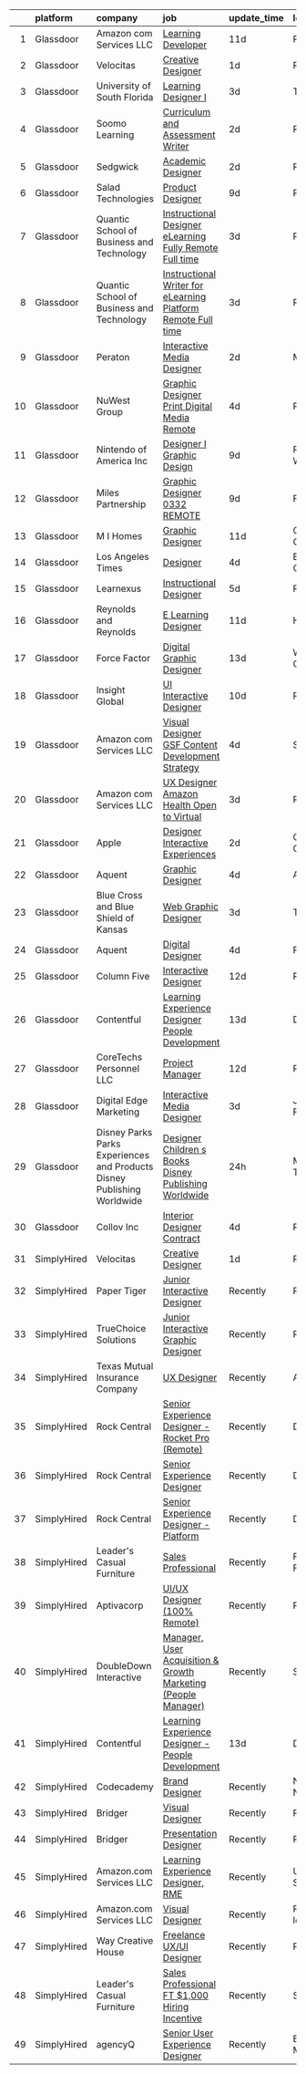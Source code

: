 

|    | platform    | company                                                                  | job                                                                                                                                                                                                                                                                                                                                                                                                                                                                                                                                                                                                                                                                                                                                                                                                                                                                                                                                                                                                                       | update_time   | location           |
|---:|:------------|:-------------------------------------------------------------------------|:--------------------------------------------------------------------------------------------------------------------------------------------------------------------------------------------------------------------------------------------------------------------------------------------------------------------------------------------------------------------------------------------------------------------------------------------------------------------------------------------------------------------------------------------------------------------------------------------------------------------------------------------------------------------------------------------------------------------------------------------------------------------------------------------------------------------------------------------------------------------------------------------------------------------------------------------------------------------------------------------------------------------------|:--------------|:-------------------|
|  1 | Glassdoor   | Amazon com Services LLC                                                  | [Learning Developer](https://www.glassdoor.com/partner/jobListing.htm?pos=130&ao=1136043&s=58&guid=00000181ec079cc3b35b25aacc85184a&src=GD_JOB_AD&t=SR&vt=w&cs=1_83392490&cb=1657522331151&jobListingId=1007971264992&jrtk=3-0-1g7m0f776is19801-1g7m0f77kkf0q800-e53b1fac4d83b8a0-)                                                                                                                                                                                                                                                                                                                                                                                                                                                                                                                                                                                                                                                                                                                                       | 11d           | Remote             |
|  2 | Glassdoor   | Velocitas                                                                | [Creative Designer](https://www.glassdoor.com/partner/jobListing.htm?pos=113&ao=1136043&s=58&guid=00000181ec079cc3b35b25aacc85184a&src=GD_JOB_AD&t=SR&vt=w&ea=1&cs=1_448b6aaa&cb=1657522331150&jobListingId=1007994273602&jrtk=3-0-1g7m0f776is19801-1g7m0f77kkf0q800-40da8c048c689c67-)                                                                                                                                                                                                                                                                                                                                                                                                                                                                                                                                                                                                                                                                                                                                   | 1d            | Remote             |
|  3 | Glassdoor   | University of South Florida                                              | [Learning Designer I](https://www.glassdoor.com/partner/jobListing.htm?pos=117&ao=1136043&s=58&guid=00000181ec079cc3b35b25aacc85184a&src=GD_JOB_AD&t=SR&vt=w&cs=1_97464e0d&cb=1657522331151&jobListingId=1007990834368&jrtk=3-0-1g7m0f776is19801-1g7m0f77kkf0q800-edf6120f6174113d-)                                                                                                                                                                                                                                                                                                                                                                                                                                                                                                                                                                                                                                                                                                                                      | 3d            | Tampa, FL          |
|  4 | Glassdoor   | Soomo Learning                                                           | [Curriculum and Assessment Writer](https://www.glassdoor.com/partner/jobListing.htm?pos=119&ao=1136043&s=58&guid=00000181ec079cc3b35b25aacc85184a&src=GD_JOB_AD&t=SR&vt=w&cs=1_39ac8d0c&cb=1657522331151&jobListingId=1007994032747&jrtk=3-0-1g7m0f776is19801-1g7m0f77kkf0q800-b5c03bb4a79a9429-)                                                                                                                                                                                                                                                                                                                                                                                                                                                                                                                                                                                                                                                                                                                         | 2d            | Remote             |
|  5 | Glassdoor   | Sedgwick                                                                 | [Academic Designer](https://www.glassdoor.com/partner/jobListing.htm?pos=121&ao=1136043&s=58&guid=00000181ec079cc3b35b25aacc85184a&src=GD_JOB_AD&t=SR&vt=w&cs=1_340d30de&cb=1657522331151&jobListingId=1007993936021&jrtk=3-0-1g7m0f776is19801-1g7m0f77kkf0q800-0281e609d9d51a85-)                                                                                                                                                                                                                                                                                                                                                                                                                                                                                                                                                                                                                                                                                                                                        | 2d            | Remote             |
|  6 | Glassdoor   | Salad Technologies                                                       | [Product Designer](https://www.glassdoor.com/partner/jobListing.htm?pos=128&ao=1136043&s=58&guid=00000181ec079cc3b35b25aacc85184a&src=GD_JOB_AD&t=SR&vt=w&ea=1&cs=1_92e55c42&cb=1657522331151&jobListingId=1007977643801&jrtk=3-0-1g7m0f776is19801-1g7m0f77kkf0q800-e08abe3d878a6912-)                                                                                                                                                                                                                                                                                                                                                                                                                                                                                                                                                                                                                                                                                                                                    | 9d            | Remote             |
|  7 | Glassdoor   | Quantic School of Business and Technology                                | [Instructional Designer   eLearning  Fully Remote  Full time ](https://www.glassdoor.com/partner/jobListing.htm?pos=103&ao=1110586&s=58&guid=00000181ec079cc3b35b25aacc85184a&src=GD_JOB_AD&t=SR&vt=w&ea=1&cs=1_1bef4061&cb=1657522331149&jobListingId=1007991626600&cpc=AC285F3A3ECA6BB0&jrtk=3-0-1g7m0f776is19801-1g7m0f77kkf0q800-288443ecfc85b543--6NYlbfkN0D7hqmvePafxn7kT4k1STtBk75UNBPv-jdQupZBlysKETfGq5ERCH6QNcas-aF6LEi06hVy_qfB4cq6KzFBX-NpyiNbgRz_Jx4Edv4Usgu3MiPbbhPmPTmnahGc4v12Vo9_AlsMHVbEjxyZQqm4pQtxd0r3Ns6m-51NKhD0U227CJfOwXOol_GZ9ZyMMSzBb8_3AeD4D1lMhnv7-zjTT5vZO9yom5bDtwIVm2KG9kk0d43HvctRpV9-1yjXcMJWSbtz7XNoDFE3jllsXTvLrTQQrEv2hkq65kVcqiyhhaVS1IwcactlZtrcl-FXJX0ID1C2tii1rBZI-dIboovC923n3DJteo78fW5WOM3BqZ8TNUoi2e8jLmbDRKXczIJ-KyTYv0GfFR8Qp-Z4zVOvgmWnNgfnR3y_bEaZ0X0X7NHfL4fiygCZuEyILklbJhRfx-HAG54OEk6X6NS0b0w1kiql)                                                                                                                                                                   | 3d            | Remote             |
|  8 | Glassdoor   | Quantic School of Business and Technology                                | [Instructional Writer for eLearning Platform  Remote  Full time ](https://www.glassdoor.com/partner/jobListing.htm?pos=107&ao=1110586&s=58&guid=00000181ec079cc3b35b25aacc85184a&src=GD_JOB_AD&t=SR&vt=w&ea=1&cs=1_de422fba&cb=1657522331150&jobListingId=1007991626585&cpc=6FC5BA77C9A4CD78&jrtk=3-0-1g7m0f776is19801-1g7m0f77kkf0q800-4464476b6271d992--6NYlbfkN0D7hqmvePafxn7kT4k1STtBk75UNBPv-jdQupZBlysKETfGq5ERCH6Q3gEfvUFIZdyBIr9JeWkOnAbUqXNf0x2MSiMrCNu9adqiRzpgmBWCJ98bwxP_3AvzlDF8Wpcx61GxFX_4Q2xIMycFAqXfaKNiKfUc5IClb94Yq4PAZcFExdIlK_dIp-qDHIqBOLLRPE7vhsYZ5noqw5kX5W_vBL8JeMdufdaYPCeN2q3Q6iJfZzstwN4wXUUIjpPCagG0A9mVOwSjIuAxioeEf4I0cJBg61kA73CnYrEmbUfWBfcSugFHdBG5oOvirU_bNEUM-sKtYyX0Gxw3CwQOjmsZ6N9M89AFSEzixZ2zV0ET-qlLsj5_R6wMh_aFwyByzM94RP_ZwFgWZP2EOY-8vuVpl3hUGmU9jgmx5-BCPKzNQkPqcwZiMtzArq4YwG--DnTnWdgMRx8t7uJb9pwdYlAAzHuC)                                                                                                                                                                | 3d            | Remote             |
|  9 | Glassdoor   | Peraton                                                                  | [Interactive Media Designer](https://www.glassdoor.com/partner/jobListing.htm?pos=116&ao=1136043&s=58&guid=00000181ec079cc3b35b25aacc85184a&src=GD_JOB_AD&t=SR&vt=w&cs=1_975f7dbf&cb=1657522331150&jobListingId=1007993449848&jrtk=3-0-1g7m0f776is19801-1g7m0f77kkf0q800-af9754c27ac14a84-)                                                                                                                                                                                                                                                                                                                                                                                                                                                                                                                                                                                                                                                                                                                               | 2d            | McLean, VA         |
| 10 | Glassdoor   | NuWest Group                                                             | [Graphic Designer  Print   Digital Media  Remote  ](https://www.glassdoor.com/partner/jobListing.htm?pos=110&ao=1110586&s=58&guid=00000181ec079cc3b35b25aacc85184a&src=GD_JOB_AD&t=SR&vt=w&ea=1&cs=1_f52266dc&cb=1657522331150&jobListingId=1007988341618&cpc=FAE5E775D180B2FB&jrtk=3-0-1g7m0f776is19801-1g7m0f77kkf0q800-b5671cee6b74a1b7--6NYlbfkN0DWCPMblvXmg65e051I_4RS2vwM3HfOIbdzHgj0Ry8eUTX2grtM8WtZedPS-r9tmH844Ak2jQAYXTWcYgTqVvp2WQmGK01gyq2EfbkBOV9O0PbhnIEdyKq3J8R6dyWLmh6vIsSrCmmjl1OQVJcCZ9ATk276R7meshG8sSq8iRBoOypBHYhX-uFBD9YiZWfq25IN5MmUOq2uBpeNCpn4xalGMTCLgVcjwmu_ud-HGTttOQChrtQ-kMvRwphfvzvK-zKcKD5W2T62lY9G2mf1PqnINFvAT0_EFVfTdzMct5JnLxqPN2svRsUvkf-ypkB9M4xwnxcLDnDRnXqvhFcAkCFGsK0ULB4zdnqw9yS2OxGOha7CzpJBx70Ry_6v_HGE2MAUZtjzpm2hqpEeOCz_lv_RHvYO8yw2IEFRokEimyWYuBt12NinYmUFFN02C4WRZysIR9bR8LlbvD_tX3wPRSQMEuqk0zaxa5sb9GvE2MVVwgnVRc_Tl5qtMhv75ECUewk64DZu2gWtDa3kVHMPYJdRYKBwZXuTb-lFUZ6c5D_erw%3D%3D)                                                                                  | 4d            | Remote             |
| 11 | Glassdoor   | Nintendo of America Inc                                                  | [Designer I  Graphic Design](https://www.glassdoor.com/partner/jobListing.htm?pos=114&ao=1136043&s=58&guid=00000181ec079cc3b35b25aacc85184a&src=GD_JOB_AD&t=SR&vt=w&cs=1_e8bd2f92&cb=1657522331150&jobListingId=1007977904873&jrtk=3-0-1g7m0f776is19801-1g7m0f77kkf0q800-0abbcf95c7919a0d-)                                                                                                                                                                                                                                                                                                                                                                                                                                                                                                                                                                                                                                                                                                                               | 9d            | Redmond, WA        |
| 12 | Glassdoor   | Miles Partnership                                                        | [Graphic Designer   0332  REMOTE ](https://www.glassdoor.com/partner/jobListing.htm?pos=125&ao=1136043&s=58&guid=00000181ec079cc3b35b25aacc85184a&src=GD_JOB_AD&t=SR&vt=w&cs=1_7bf08e41&cb=1657522331151&jobListingId=1007977680212&jrtk=3-0-1g7m0f776is19801-1g7m0f77kkf0q800-2472180b04ff2a40-)                                                                                                                                                                                                                                                                                                                                                                                                                                                                                                                                                                                                                                                                                                                         | 9d            | Florida            |
| 13 | Glassdoor   | M I Homes                                                                | [Graphic Designer](https://www.glassdoor.com/partner/jobListing.htm?pos=104&ao=1110586&s=58&guid=00000181ec079cc3b35b25aacc85184a&src=GD_JOB_AD&t=SR&vt=w&ea=1&cs=1_e74b22f4&cb=1657522331150&jobListingId=1007972066595&cpc=59DF70BB7E75A6DF&jrtk=3-0-1g7m0f776is19801-1g7m0f77kkf0q800-e965736e041577c7--6NYlbfkN0Bo2Q4nd2rZ0Baj6k1JRcFtNpcgSkZOVIPKBdeM1G6PmYgWcADdpyuGHj_PC0UuuRRI7Dh2SWsQqWGWZXjn2DwcJAaKni8Y7M6bgSKSvCHwhUTplRkgQWfe1WTCogeQKLKQWgXwgm104fzyo8GByILkRzqTgq57nAyiGyb5tWOt_0vBpSSQ44-92iMncowfruFd5lhFHsHwDrpA6tJ6GIY6_kb05-qY1mV6ewwvcFSQ-CozEw4sk_AzwtebwVaFt5Qj_dOf_SgIpkx0znbgjKGbsh5iiSa8QQi8vAGT4r54zoHQnlLp-HMc8wvBwHUMKDJg4tU15cq5X7Ozh3dJSM2Ng2ZieNsgpn-SxEcVV_HDnXXPcFx6C-Auw5_eZFTol3kj7bogtct--xCYfuY_1fAroeKSo1WR5mjVh-PVacBidGx0p3n_meI_dp8W0t6TLx2oA8lMgHU7MFw6xyx84iCouXRh2nUA430rk-HKrM7L1sPYrrLb8gSQHvnRrtRGCPd321MGI6H-QdJctraA9jtckJu3h3c0TDwWZqWbOaZsJi6b0HyrsIjPEerI8Ty32HfN1WGK23DxiWSBxS7tvaYHwDeBxnjNigDcLdZZVWkatITsY9GKqYFOaN_YhrBMWkaPqKWJu_83iB96EkZXDUy4CmuWFYCiFA0%3D) | 11d           | Columbus, OH       |
| 14 | Glassdoor   | Los Angeles Times                                                        | [Designer](https://www.glassdoor.com/partner/jobListing.htm?pos=124&ao=1136043&s=58&guid=00000181ec079cc3b35b25aacc85184a&src=GD_JOB_AD&t=SR&vt=w&cs=1_1bf69728&cb=1657522331151&jobListingId=1007987910841&jrtk=3-0-1g7m0f776is19801-1g7m0f77kkf0q800-5009894db66c2417-)                                                                                                                                                                                                                                                                                                                                                                                                                                                                                                                                                                                                                                                                                                                                                 | 4d            | El Segundo, CA     |
| 15 | Glassdoor   | Learnexus                                                                | [Instructional Designer](https://www.glassdoor.com/partner/jobListing.htm?pos=129&ao=1136043&s=58&guid=00000181ec079cc3b35b25aacc85184a&src=GD_JOB_AD&t=SR&vt=w&ea=1&cs=1_5074ac68&cb=1657522331151&jobListingId=1007984912206&jrtk=3-0-1g7m0f776is19801-1g7m0f77kkf0q800-a177e89b1e402d65-)                                                                                                                                                                                                                                                                                                                                                                                                                                                                                                                                                                                                                                                                                                                              | 5d            | Remote             |
| 16 | Glassdoor   | Reynolds and Reynolds                                                    | [E Learning Designer](https://www.glassdoor.com/partner/jobListing.htm?pos=123&ao=1136043&s=58&guid=00000181ec079cc3b35b25aacc85184a&src=GD_JOB_AD&t=SR&vt=w&cs=1_c73cbbab&cb=1657522331151&jobListingId=1007970605908&jrtk=3-0-1g7m0f776is19801-1g7m0f77kkf0q800-ec27217bd9c1f955-)                                                                                                                                                                                                                                                                                                                                                                                                                                                                                                                                                                                                                                                                                                                                      | 11d           | Houston, TX        |
| 17 | Glassdoor   | Force Factor                                                             | [Digital Graphic Designer](https://www.glassdoor.com/partner/jobListing.htm?pos=105&ao=1110586&s=58&guid=00000181ec079cc3b35b25aacc85184a&src=GD_JOB_AD&t=SR&vt=w&cs=1_4dca4aae&cb=1657522331149&jobListingId=1007966216784&cpc=A938E184CF850189&jrtk=3-0-1g7m0f776is19801-1g7m0f77kkf0q800-251af197d29a7dfd--6NYlbfkN0CCbOqLFAkE17MDkfB5QkeK_R8bo7qf9dndHNr_grrY-Cu9kPGiILkymHpf-SGg7OBJ_ZpGWFBNTV59qg4-5bUoVTdmxUr9zAD4LJGDRvPuPX4e9rF7c31CsIb2gH8D2Cjfmtf3BOScFSb7FovWoIb7qgpdA7rLk1uRDAapVKjBYoat6e8Sy-M9KBGa7dNTwklbBrl7e3oBrhxM-HoDlxImWT2P76zUITQRgEEIvSgx1khLj51uh-s2KPVSd1i6gXyoMgZdf4uaQJsQRIXNqYkMvfZKla6CnjKTzEilASUfVfAX24reqP2n2_Y7ywBrtGfHJlmmZJzkrntz7V92UiHErpbGWnR9qFzxDrHgBF1wjqnRFGCjrPZz-UGHxzQSx1Jvsat7LFjIz54x8Qo5MrJ2AfrE84kNuiisiHM8DlDct5SxYi0HUhEJsucZEHamDIs%3D)                                                                                                                                                                                                                              | 13d           | West Chester, PA   |
| 18 | Glassdoor   | Insight Global                                                           | [UI Interactive Designer](https://www.glassdoor.com/partner/jobListing.htm?pos=112&ao=1110586&s=58&guid=00000181ec079cc3b35b25aacc85184a&src=GD_JOB_AD&t=SR&vt=w&ea=1&cs=1_59995a33&cb=1657522331150&jobListingId=1007973265614&cpc=3BA4CE39D5B5DEF5&jrtk=3-0-1g7m0f776is19801-1g7m0f77kkf0q800-383c83c604dde7ea--6NYlbfkN0BKkHZu3wF05EeDimN_p6sYpKCMArvwa95YdH7UpkaBCuXZAtggzO9lWFPdGsiWEnWtM18OwC7Rb9VKGiA6E5ymmYAY9rxm9qrnDC7WgioKXWhdMb2b-A7PnLvr0_EWCDNlkSebIapKS6rN3UtlfS8rQGfc_3Yl0VmMlQKP3_n_5HZv68bncQOpeHM0jYTmEpHKahwAcvXW1EBzmK4e4T1z21jpq8krEk0NrOy9GSMmcVZFndLqq6804pKnkjcuMsfRZRZmpEkaK6jbS24zLcyaoINW57Ojn1ZlKsikjuNYQsnmTBB6SCTDRNOXdRGWrQsbyf-aXLKUPKOGL-Ry_pKv6OWqTPggqbooeHVLBY5nrUWkkb92yod_CvH782c4PdfSQyIEWejZQkZ6IfoFeF8sDoGKldLw_3baROyEnfwLRK--wO1MNuYgNAMStpVdab3f1MdnExq3o5MAPygHVVZ6p2Nrs4FZqL_EBotB6on54qERjN7fpxciDnD1I0-PeZPbnnYdR3AYlg%3D%3D)                                                                                                                                            | 10d           | Remote             |
| 19 | Glassdoor   | Amazon com Services LLC                                                  | [Visual Designer  GSF Content Development   Strategy](https://www.glassdoor.com/partner/jobListing.htm?pos=127&ao=1136043&s=58&guid=00000181ec079cc3b35b25aacc85184a&src=GD_JOB_AD&t=SR&vt=w&cs=1_6afe0a96&cb=1657522331151&jobListingId=1007987973425&jrtk=3-0-1g7m0f776is19801-1g7m0f77kkf0q800-f19f0d53bd1899d1-)                                                                                                                                                                                                                                                                                                                                                                                                                                                                                                                                                                                                                                                                                                      | 4d            | Seattle, WA        |
| 20 | Glassdoor   | Amazon com Services LLC                                                  | [UX Designer  Amazon Health   Open to Virtual](https://www.glassdoor.com/partner/jobListing.htm?pos=126&ao=1136043&s=58&guid=00000181ec079cc3b35b25aacc85184a&src=GD_JOB_AD&t=SR&vt=w&cs=1_31c90aaf&cb=1657522331151&jobListingId=1007990819306&jrtk=3-0-1g7m0f776is19801-1g7m0f77kkf0q800-dc392232a0e3ac0e-)                                                                                                                                                                                                                                                                                                                                                                                                                                                                                                                                                                                                                                                                                                             | 3d            | Remote             |
| 21 | Glassdoor   | Apple                                                                    | [Designer  Interactive Experiences](https://www.glassdoor.com/partner/jobListing.htm?pos=120&ao=1136043&s=58&guid=00000181ec079cc3b35b25aacc85184a&src=GD_JOB_AD&t=SR&vt=w&cs=1_1226c1f5&cb=1657522331151&jobListingId=1007994000615&jrtk=3-0-1g7m0f776is19801-1g7m0f77kkf0q800-9ffb86bc989e1045-)                                                                                                                                                                                                                                                                                                                                                                                                                                                                                                                                                                                                                                                                                                                        | 2d            | Cupertino, CA      |
| 22 | Glassdoor   | Aquent                                                                   | [Graphic Designer](https://www.glassdoor.com/partner/jobListing.htm?pos=108&ao=1110586&s=58&guid=00000181ec079cc3b35b25aacc85184a&src=GD_JOB_AD&t=SR&vt=w&cs=1_0d172b5e&cb=1657522331149&jobListingId=1007988996665&cpc=FA84DF7EA1EC2398&jrtk=3-0-1g7m0f776is19801-1g7m0f77kkf0q800-d52aca7df62de0a8--6NYlbfkN0DMrcEu7yrtATojKJA7cEzGQ3FdRGWLh0CZQInL4ECGI9gD0Wolx9R2v-Aex0-GK042anucAX0UHAFAOZzfrb71RaUo5kU5NRbNy-NsEMl1LCrzajUtzA10UAE84u9e-MwLM1_TYh0_bh1m7rzdxuUI1PJE0uGSyUy0yJb0OhvDaQmRyfuee_2t1wKQm8NnFt5PNSbTbEYt_adWmCHPiwAEjKQNg893XMbHltYZlwtTf8i9RGWoYe0B4jMznJDUkbmZ2vUW7muzmgFzI5mjEJygyrif-9CkGwM3CxyJa_LbcAFVXd9HHvUcyS6e1cvlbujMOqCHx6HRs3S7zE8GmKRcZutU0QPmHm3MSVt1G_2hsVgIwd4OzTdhd1cgGiCj7Aev57-PCWKtTp3raCL4Q2EUCPKpygvaL8gK9tbdVq5yIq4pHZ2HLzfRP2ByI07Y4zaKwP-bpqzrdg%3D%3D)                                                                                                                                                                                                                        | 4d            | Atlanta, GA        |
| 23 | Glassdoor   | Blue Cross and Blue Shield of Kansas                                     | [Web   Graphic Designer](https://www.glassdoor.com/partner/jobListing.htm?pos=102&ao=1110586&s=58&guid=00000181ec079cc3b35b25aacc85184a&src=GD_JOB_AD&t=SR&vt=w&cs=1_a36205ee&cb=1657522331149&jobListingId=1007990691312&cpc=AB6E7ED505984E67&jrtk=3-0-1g7m0f776is19801-1g7m0f77kkf0q800-a646a3c5cc0d5ebb--6NYlbfkN0C0fM3cAMPIJxx2YJu0-54AUzYyvdboEQAVt4G_xOBTWEOaDebnHlkXFTc2Kq0ZccTKs_m4kr2IGIqRKB-1jaqsIt8-Q80KNCB6stC69y0_zLiFe1CnqDWQFScQ-vNNv8K_7ON31hz0iQWH5w9u6c6B-QGCtvlm6wmT8QXnqjnMIDsArbf1CJoj5XS0dpoSkgbl3G_9fljT_zMl4r6hm_YWoRNV0Qrka3p7sRX4C96DPh2gYezIKV7q1BN9mSPZwKMZmbI-k-wzaQOPjnoczyhhn5w5X_5S7DrlX93pRQTWqz32zf3aryHfBF0O8F58TVfMN455VY16gMTSTgt2nXuuz_xUCe0e3dEtQlrKGKwKGfZ5tEgbpAm3Nc65hBa6-yIQzpzFtal5ijKPC1MbAuIWspaFrGT36s-7unneAtrJGRglbQQ1D6_pH3eV82OFw19W6gkXz1PLzLl7fiVBX5Ev7w9JZMw7Jf36wBT9eEh9wak4efjfFXsebFFIX3W1V-rNnj0PMQ40duhtzB8cbjFx0_9nRbdknM_oqJrBCBPYZQ4IAWcP0XULVnkYQiJirQil0g_WZAc4p-FwJgZZOdXe)                                                                              | 3d            | Topeka, KS         |
| 24 | Glassdoor   | Aquent                                                                   | [Digital Designer](https://www.glassdoor.com/partner/jobListing.htm?pos=111&ao=1110586&s=58&guid=00000181ec079cc3b35b25aacc85184a&src=GD_JOB_AD&t=SR&vt=w&cs=1_a4e8546e&cb=1657522331150&jobListingId=1007988244177&cpc=1FDE87803EF93CD3&jrtk=3-0-1g7m0f776is19801-1g7m0f77kkf0q800-81eb5540782e989b--6NYlbfkN0DMrcEu7yrtATojKJA7cEzGQ3FdRGWLh0CZQInL4ECGI9gD0Wolx9R2v-Aex0-GK07REm1m7sETvjyInrHo4GQnK4bB16FHwajt8xGSsCfEeU1-PjuZPHT7w1eK6QEn4Au2oR7xkDOVJ5TUE_bGFzAB_kvTlvdESeZSGvIMV1SBlS94lTGqoaygCWscd-g62gZp3B0L7ZiFmhfHuW91bjM6BcqouViI72buH558G2orp8J7Yxzzi7pNMYnXQOeJk3dzDsEac5VomKRAczin6nHx_mSEHBn-3mfnZazz4NI3mkP3fgq0l__7Yid2zJFan30sCmfnQhzcelyBezKvok4-WmVPYx67VunvJQbxIv2Bjj8trc0NwKRy61xWxi7uVOjf9WW7ss0Iq26Q1HW7jkRT0Sd2M2X6gqTSwRL-ImrvpkJHdOe-UMqryQvBijWEURadb6UmS7cS2w%3D%3D)                                                                                                                                                                                                                        | 4d            | Pacific, MO        |
| 25 | Glassdoor   | Column Five                                                              | [Interactive Designer](https://www.glassdoor.com/partner/jobListing.htm?pos=118&ao=1136043&s=58&guid=00000181ec079cc3b35b25aacc85184a&src=GD_JOB_AD&t=SR&vt=w&ea=1&cs=1_7aacdd57&cb=1657522331151&jobListingId=1007969872663&jrtk=3-0-1g7m0f776is19801-1g7m0f77kkf0q800-ef7d7ac821e4b1ca-)                                                                                                                                                                                                                                                                                                                                                                                                                                                                                                                                                                                                                                                                                                                                | 12d           | Remote             |
| 26 | Glassdoor   | Contentful                                                               | [Learning Experience Designer   People Development](https://www.glassdoor.com/partner/jobListing.htm?pos=122&ao=1136043&s=58&guid=00000181ec079cc3b35b25aacc85184a&src=GD_JOB_AD&t=SR&vt=w&ea=1&cs=1_63fb729c&cb=1657522331151&jobListingId=1007966447458&jrtk=3-0-1g7m0f776is19801-1g7m0f77kkf0q800-7a32e9bbc62384bf-)                                                                                                                                                                                                                                                                                                                                                                                                                                                                                                                                                                                                                                                                                                   | 13d           | Denver, CO         |
| 27 | Glassdoor   | CoreTechs Personnel LLC                                                  | [Project Manager](https://www.glassdoor.com/partner/jobListing.htm?pos=109&ao=1110586&s=58&guid=00000181ec079cc3b35b25aacc85184a&src=GD_JOB_AD&t=SR&vt=w&ea=1&cs=1_5b90afb5&cb=1657522331150&jobListingId=1007969152707&cpc=8795CF9063CD573D&jrtk=3-0-1g7m0f776is19801-1g7m0f77kkf0q800-3ba167372fa9bd03--6NYlbfkN0DS-qNFXfGJbucVNqZuJyBAHUgn-Jk7BOIC44-eEj99OJbaIw5DPx7zYc0LJqAtR8OyTaBeUC7a7tqmWJgOgVkRLDxyEfaz9mvdUlinnAJxCr7xgXucJfXO1UQBv5PTPvcbujZY6rZNHT-Wq_cT0AsCAPBrYKHcMTWktL377-5zRk_2hG0l88ewzFkpCQM1Me2KD4J4N0LkvqYKYMuvNDt56u2zAX-1rRgwWIuJtdTYeSRWhL2BWhIZBa1TNyjUmNHvXrQdfj8Lsv9V77QcqVDgyx6rDSNUyShwJlgWhwirBnM2gtd4vzs4-PxeEwxHHU_n76mgeBP1JO-kCyNOTP4T-ZOj1PjveboiMzsAz_KyFDf0WShSFGGzHQlexBhjnCbRlCqZckYV9Kgj9BhCBuY_6fZSuCq9dRTdwWXdEaI_nCVPN3j9IGzI3WA2iSm1cVDaoEyMGv-QG4QKUFzfic76xs3_eB2zNjRPWYbmeIb0TXC-ggpS4xDZyEdh08XRVoY%3D)                                                                                                                                                                  | 12d           | Remote             |
| 28 | Glassdoor   | Digital Edge Marketing                                                   | [Interactive Media Designer](https://www.glassdoor.com/partner/jobListing.htm?pos=101&ao=1110586&s=58&guid=00000181ec079cc3b35b25aacc85184a&src=GD_JOB_AD&t=SR&vt=w&ea=1&cs=1_5f0edb5f&cb=1657522331149&jobListingId=1007990510488&cpc=18B9B60E52E5A655&jrtk=3-0-1g7m0f776is19801-1g7m0f77kkf0q800-360f6143542d96f5--6NYlbfkN0Bk9Gcy3EzgOg1eA-nryAo-7MxpKCq_imKEXSqHLy04q9OjFc0OVx0X-vYZStL7-UlO3Jrkn1VmmF3H1F_6gKoKDRJuN0fTbsMmPyzNFAEFngnzLSKfw0ONtBzRu0qG4EKXcIGPzHO_KZOs3euDcaBcUNqdv2jAX2ILa4PSXWwDmWdE2syF0P8hYAGi96IGbGXJnXvGYW3LIBmNBgGIaNiiaCnXdpx3DeiaUG5sq5iIBEWhEUBPSX6H94daOmZHcYgsvSLHG8Khcg_pbdV-KcdBEuMf79at_I30SOFjakdcRyQh97bqp2XVo5ZBlzuDwDQ1lRr85d-11QtWOUfvfsOeqB_qMZiNznZD__VVB5WWb-QqPhoKjOKz1wU1VltF33UTAJqvMlAGxqLt6C-UnmrdGRWfW0Ji8eKR2qHoZxWeU86p4gJYfJi7-kSh0z_MiMVyoCEh1jqTCcBUIrW9cBO1ujQy2Syc1bBuLPc9ukaiocILlT61WiCLhBJhXcS2-vo3Mc8bwipvGw%3D%3D)                                                                                                                                         | 3d            | Jacksonville, FL   |
| 29 | Glassdoor   | Disney Parks Parks  Experiences and Products Disney Publishing Worldwide | [Designer  Children s Books   Disney Publishing Worldwide](https://www.glassdoor.com/partner/jobListing.htm?pos=106&ao=1110586&s=58&guid=00000181ec079cc3b35b25aacc85184a&src=GD_JOB_AD&t=SR&vt=w&cs=1_92fe8127&cb=1657522331149&jobListingId=1007995814549&cpc=AC285F3A3ECA6BB0&jrtk=3-0-1g7m0f776is19801-1g7m0f77kkf0q800-34af70a918cd0735--6NYlbfkN0DAFTyt7pbDCC2JPO79CSdi1dIb81yjczP5qsKcZIxgiRd1qisRd4re16D_VG3-wzUWs9OwoP3tNFjJnh14YX7xM97ORRk6bpWD8b54MA5LSr-eODE4V_iwTcoK5Om_2hQ_QY4Aitx6ST5_--QE5RnyLfbawqup498cr48823KAv21h-GrVcwVF1ZzkkEXFTu3RGuGdr1I29POzXTA3JcDRdPKz5zDaT7ymzVaN7UegeqypJXfLQEmWizEBTxZGdb-7bx7unc7t1xrE5z3lyyAGpurYr28KRWaBALcudGGkZMxdlU0RWwqMXDovzYFBOMz6ZEf-MmHqYmrjcbSo6b-Y9gtV15Oxek52cNxt9lHcK7YqG2zscdtIpV6o6sfgxDzjB-Sabr8wJI4SELd9sXLrtk8BZKfSTUfQvUQBdUCukUPUu-1pau7ZDlO-Vy2gg7XsZJJSRPgozg%3D%3D)                                                                                                                                                                                | 24h           | Memphis, TN        |
| 30 | Glassdoor   | Collov Inc                                                               | [Interior Designer Contract](https://www.glassdoor.com/partner/jobListing.htm?pos=115&ao=1136043&s=58&guid=00000181ec079cc3b35b25aacc85184a&src=GD_JOB_AD&t=SR&vt=w&ea=1&cs=1_a521ca32&cb=1657522331150&jobListingId=1007988370649&jrtk=3-0-1g7m0f776is19801-1g7m0f77kkf0q800-4c05ee95f3caf0ce-)                                                                                                                                                                                                                                                                                                                                                                                                                                                                                                                                                                                                                                                                                                                          | 4d            | Remote             |
| 31 | SimplyHired | Velocitas                                                                | [Creative Designer](https://www.simplyhired.com/job/BLtwQ3dRGaZJf8mN5X7d7ry3a2llJV8Z0ePYxRJzJj7VeJX4YYpcSA?q=interactive+designer)                                                                                                                                                                                                                                                                                                                                                                                                                                                                                                                                                                                                                                                                                                                                                                                                                                                                                        | 1d            | Remote             |
| 32 | SimplyHired | Paper Tiger                                                              | [Junior Interactive Designer](https://www.simplyhired.com/job/inL5mkjzucInfXLLa2LZAblRaZQPozrVk8BeqyHFqEYiTuY9DmT5fA?q=interactive+designer)                                                                                                                                                                                                                                                                                                                                                                                                                                                                                                                                                                                                                                                                                                                                                                                                                                                                              | Recently      | Remote             |
| 33 | SimplyHired | TrueChoice Solutions                                                     | [Junior Interactive Graphic Designer](https://www.simplyhired.com/job/b0r1RBIi4whGicGMw_yrBxO61MP7dwIbFlDqaLn9qkpwZHf_GnY50w?q=interactive+designer)                                                                                                                                                                                                                                                                                                                                                                                                                                                                                                                                                                                                                                                                                                                                                                                                                                                                      | Recently      | Remote             |
| 34 | SimplyHired | Texas Mutual Insurance Company                                           | [UX Designer](https://www.simplyhired.com/job/V9orN8KaL5MNOWD_12im7SrRlbRzNM3ROZolz_PcD79L2xunJ6hpPw?q=interactive+designer)                                                                                                                                                                                                                                                                                                                                                                                                                                                                                                                                                                                                                                                                                                                                                                                                                                                                                              | Recently      | Austin, TX         |
| 35 | SimplyHired | Rock Central                                                             | [Senior Experience Designer - Rocket Pro (Remote)](https://www.simplyhired.com/job/WFOQFrw2mphynW-NsIpy91iE8xWR5Lm0fNy65Uhq_2M__KiA2xz0ow?q=interactive+designer)                                                                                                                                                                                                                                                                                                                                                                                                                                                                                                                                                                                                                                                                                                                                                                                                                                                         | Recently      | Detroit, MI        |
| 36 | SimplyHired | Rock Central                                                             | [Senior Experience Designer](https://www.simplyhired.com/job/UsF5NXTI_IXYhcawUmw3kN32jP06WleBqauCl8-aleTJzozKLE6Thw?q=interactive+designer)                                                                                                                                                                                                                                                                                                                                                                                                                                                                                                                                                                                                                                                                                                                                                                                                                                                                               | Recently      | Detroit, MI        |
| 37 | SimplyHired | Rock Central                                                             | [Senior Experience Designer - Platform](https://www.simplyhired.com/job/alolWizv0W4qiWg_sx4PQc0K3PlY3ygKtI2QISrytGkJECpv345yYw?q=interactive+designer)                                                                                                                                                                                                                                                                                                                                                                                                                                                                                                                                                                                                                                                                                                                                                                                                                                                                    | Recently      | Detroit, MI        |
| 38 | SimplyHired | Leader's Casual Furniture                                                | [Sales Professional](https://www.simplyhired.com/job/1VDwUJqJkokSl1e5MYeLZSzJZnXq4VeQyB9mIYzKEfwEZpAnX4MZUQ?q=interactive+designer)                                                                                                                                                                                                                                                                                                                                                                                                                                                                                                                                                                                                                                                                                                                                                                                                                                                                                       | Recently      | Fort Myers, FL     |
| 39 | SimplyHired | Aptivacorp                                                               | [UI/UX Designer (100% Remote)](https://www.simplyhired.com/job/FDWQmF0qYIrp6Dy_9xUTHU006kHo17yE-Qk3gY_rq5g0Vl-aSNpxaA?q=interactive+designer)                                                                                                                                                                                                                                                                                                                                                                                                                                                                                                                                                                                                                                                                                                                                                                                                                                                                             | Recently      | Remote             |
| 40 | SimplyHired | DoubleDown Interactive                                                   | [Manager, User Acquisition & Growth Marketing (People Manager)](https://www.simplyhired.com/job/TUh-VZQihmeuDCXlK5KBBcHFx0OPVCi-Z3RrknRYLhNSZVsCpUJXcw?q=interactive+designer)                                                                                                                                                                                                                                                                                                                                                                                                                                                                                                                                                                                                                                                                                                                                                                                                                                            | Recently      | Seattle, WA        |
| 41 | SimplyHired | Contentful                                                               | [Learning Experience Designer - People Development](https://www.simplyhired.com/job/bsq-XNYGbOUlro8ofb_4tEciU5qx5PCGB_huWxBHX12AU9t8rJu7qQ?q=interactive+designer)                                                                                                                                                                                                                                                                                                                                                                                                                                                                                                                                                                                                                                                                                                                                                                                                                                                        | 13d           | Denver, CO         |
| 42 | SimplyHired | Codecademy                                                               | [Brand Designer](https://www.simplyhired.com/job/juvI0cbOeoXkmlgDGFcsxNPs9qKAzjHO7cfEGhUdI2P5XtiKKtjNhQ?q=interactive+designer)                                                                                                                                                                                                                                                                                                                                                                                                                                                                                                                                                                                                                                                                                                                                                                                                                                                                                           | Recently      | New York, NY       |
| 43 | SimplyHired | Bridger                                                                  | [Visual Designer](https://www.simplyhired.com/job/pbi-6VHCrNWtopeq48FDD-kBhK_ImWGvH0CB3DKdrUjREJKvDzMKZw?q=interactive+designer)                                                                                                                                                                                                                                                                                                                                                                                                                                                                                                                                                                                                                                                                                                                                                                                                                                                                                          | Recently      | Remote             |
| 44 | SimplyHired | Bridger                                                                  | [Presentation Designer](https://www.simplyhired.com/job/U9c6RGwMoh-esT-cKbkaelodanDB-l3uSTN8mtT8s08eJJfz8VCaqg?q=interactive+designer)                                                                                                                                                                                                                                                                                                                                                                                                                                                                                                                                                                                                                                                                                                                                                                                                                                                                                    | Recently      | Remote             |
| 45 | SimplyHired | Amazon.com Services LLC                                                  | [Learning Experience Designer, RME](https://www.simplyhired.com/job/lo6y0z8mRMhAZbxDD8gjami6EY75M9Y4uAbnlCnh_4Me5XWln3El8g?q=interactive+designer)                                                                                                                                                                                                                                                                                                                                                                                                                                                                                                                                                                                                                                                                                                                                                                                                                                                                        | Recently      | United States      |
| 46 | SimplyHired | Amazon.com Services LLC                                                  | [Visual Designer](https://www.simplyhired.com/job/07csdT2C5wUC0BjRkvFLfN-A2TKuc9tkdRnFlCKVrN7nw2oJdE55kw?q=interactive+designer)                                                                                                                                                                                                                                                                                                                                                                                                                                                                                                                                                                                                                                                                                                                                                                                                                                                                                          | Recently      | Remote +1 location |
| 47 | SimplyHired | Way Creative House                                                       | [Freelance UX/UI Designer](https://www.simplyhired.com/job/afU68EXNEDVO-1i3wrZD3mVYjQDoX4nNfQfIi0ZXdl1gtvOaoVIHGg?q=interactive+designer)                                                                                                                                                                                                                                                                                                                                                                                                                                                                                                                                                                                                                                                                                                                                                                                                                                                                                 | Recently      | Remote             |
| 48 | SimplyHired | Leader's Casual Furniture                                                | [Sales Professional FT $1,000 Hiring Incentive](https://www.simplyhired.com/job/x3cQ7UJ9-8l2yQ1y_jB5H0WWpbAdEaewmHAN1e7r6DaKSvZKDoyOfA?q=interactive+designer)                                                                                                                                                                                                                                                                                                                                                                                                                                                                                                                                                                                                                                                                                                                                                                                                                                                            | Recently      | Sarasota, FL       |
| 49 | SimplyHired | agencyQ                                                                  | [Senior User Experience Designer](https://www.simplyhired.com/job/cIDtvicOoH53aMYEP0Ljm-akwv5PTKqGSpFWDKdyocaD4666RjrRkA?q=interactive+designer)                                                                                                                                                                                                                                                                                                                                                                                                                                                                                                                                                                                                                                                                                                                                                                                                                                                                          | Recently      | Bethesda, MD       |